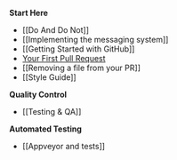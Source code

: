 **Start Here**
* [[Do And Do Not]]
* [[Implementing the messaging system]]
* [[Getting Started with GitHub]]
* [Your First Pull Request](https://github.com/sqlcollaborative/dbatools/wiki/Your-First-Pull-Request)
* [[Removing a file from your PR]]
* [[Style Guide]]

**Quality Control**
* [[Testing & QA]]

**Automated Testing**
* [[Appveyor and tests]]